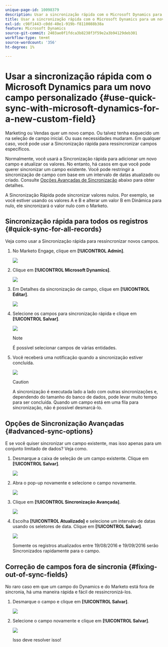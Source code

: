 ```yaml
---
unique-page-id: 10098379
description: Usar a sincronização rápida com o Microsoft Dynamics para um novo campo personalizado - Documentação do Marketo - Documentação do produto
title: Usar a sincronização rápida com o Microsoft Dynamics para um novo campo personalizado
exl-id: c98f1443-c0dd-40e1-919b-f8110088b38a
feature: Microsoft Dynamics
source-git-commit: 2403ae0f1fdca3b8238f3f59e2a3b94129deb301
workflow-type: tm+mt
source-wordcount: '356'
ht-degree: 1%

---
```


# Usar a sincronização rápida com o Microsoft Dynamics para um novo campo personalizado {#use-quick-sync-with-microsoft-dynamics-for-a-new-custom-field}

Marketing ou Vendas quer um novo campo. Ou talvez tenha esquecido um na seleção de campo inicial. Ou suas necessidades mudaram. Em qualquer caso, você pode usar a Sincronização rápida para ressincronizar campos específicos.

Normalmente, você usará a Sincronização rápida para adicionar um novo campo e atualizar os valores. No entanto, há casos em que você pode querer sincronizar um campo existente. Você pode restringir a sincronização de campo com base em um intervalo de datas atualizado ou criado. Consulte [Opções Avançadas de Sincronização](#Advanced_Sync_Options) abaixo para obter detalhes.

A Sincronização Rápida pode sincronizar valores nulos. Por exemplo, se você estiver usando os valores A e B e alterar um valor B em Dinâmica para nulo, ele sincronizará o valor nulo com o Marketo.

## Sincronização rápida para todos os registros {#quick-sync-for-all-records}

Veja como usar a Sincronização rápida para ressincronizar novos campos.

1. No Marketo Engage, clique em **[!UICONTROL Admin]**.

   ![](assets/image2016-8-19-11-3a14-3a5.png)

1. Clique em **[!UICONTROL Microsoft Dynamics]**.

   ![](assets/image2016-8-19-11-3a15-3a8.png)

1. Em Detalhes da sincronização de campo, clique em **[!UICONTROL Editar]**.

   ![](assets/image2016-8-19-11-3a16-3a22.png)

1. Selecione os campos para sincronização rápida e clique em **[!UICONTROL Salvar]**.

   ![](assets/image2016-8-25-15-3a26-3a11.png)

   >[!NOTE]
   >
   >É possível selecionar campos de várias entidades.

1. Você receberá uma notificação quando a sincronização estiver concluída.

   ![](assets/field-sync-update-notification.png)

   >[!CAUTION]
   >
   >A sincronização é executada lado a lado com outras sincronizações e, dependendo do tamanho do banco de dados, pode levar muito tempo para ser concluída. Quando um campo está em uma fila para sincronização, não é possível desmarcá-lo.

## Opções de Sincronização Avançadas {#advanced-sync-options}

E se você quiser sincronizar um campo existente, mas isso apenas para um conjunto limitado de dados? Veja como.

1. Desmarque a caixa de seleção de um campo existente. Clique em **[!UICONTROL Salvar]**.

   ![](assets/image2016-8-25-16-3a16-3a32.png)

1. Abra o pop-up novamente e selecione o campo novamente.

   ![](assets/select-field-reselect-hand.png)

1. Clique em **[!UICONTROL Sincronização Avançada]**.

   ![](assets/image2016-8-25-15-3a52-3a9.png)

1. Escolha **[!UICONTROL Atualizado]** e selecione um intervalo de datas usando os seletores de data. Clique em **[!UICONTROL Salvar]**.

   ![](assets/image2016-8-25-16-3a0-3a3.png)

   Somente os registros atualizados entre 19/08/2016 e 19/09/2016 serão Sincronizados rapidamente para o campo.

## Correção de campos fora de sincronia {#fixing-out-of-sync-fields}

No raro caso em que um campo do Dynamics e do Marketo está fora de sincronia, há uma maneira rápida e fácil de ressincronizá-los.

1. Desmarque o campo e clique em **[!UICONTROL Salvar]**.

   ![](assets/image2016-8-25-16-3a16-3a32-1.png)

1. Selecione o campo novamente e clique em **[!UICONTROL Salvar]**.

   ![](assets/image2016-8-25-16-3a20-3a45.png)

   Isso deve resolver isso!
